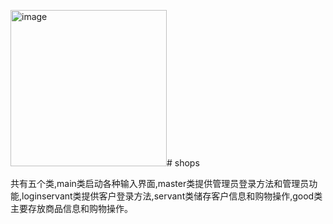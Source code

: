 <img width="250" alt="image" src="https://github.com/tdcyl/shops/assets/137302655/f688e2ab-20af-4589-9506-1ec9db3a0700"># shops


共有五个类,main类启动各种输入界面,master类提供管理员登录方法和管理员功能,loginservant类提供客户登录方法,servant类储存客户信息和购物操作,good类主要存放商品信息和购物操作。
